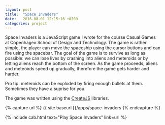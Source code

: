```yaml
---
layout: post
title:  "Space Invaders"
date:   2016-08-01 12:15:16 +0200
categories: project
---
```


Space Invaders is a JavaScript game I wrote for the course Casual Games at Copenhagen School of Design and Technology. The game is rather simple, the player can move the spaceship using the cursor buttons and can fire using the spacebar. The goal of the game is to survive as long as possible: we can lose lives by crashing into aliens and meteroids or by letting aliens reach the bottom of the screen. As the game proceeds, aliens and meteoirds speed up gradually, therefore the game gets harder and harder.

Pro tip: meteroids can be exploded by firing enough bullets at them. Sometimes they have a suprise for you.

The game was written using the [CreateJS](https://createjs.com/) libraries.

{% capture url %}
{{ site.baseurl }}/apps/space-invaders
{% endcapture %}

{% include cab.html text="Play Space Invaders" link=url %}
